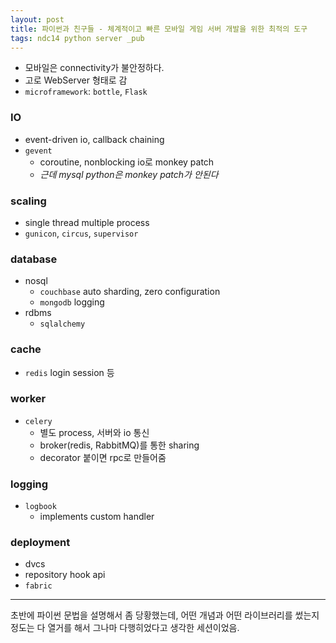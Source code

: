 ```yaml
---
layout: post
title: 파이썬과 친구들 - 체계적이고 빠른 모바일 게임 서버 개발을 위한 최적의 도구
tags: ndc14 python server _pub
---
```


* 모바일은 connectivity가 불안정하다.
* 고로 WebServer 형태로 감
* `microframework`: `bottle`, `Flask`

### IO ###

* event-driven io, callback chaining
* `gevent`
	* coroutine, nonblocking io로 monkey patch
	* *근데 mysql python은 monkey patch가 안된다*

### scaling ###

* single thread multiple process
* `gunicon`, `circus`, `supervisor`

### database ###

* nosql
	* `couchbase` auto sharding, zero configuration
	* `mongodb` logging
* rdbms
	* `sqlalchemy`

### cache ###

* `redis` login session 등

### worker ###

* `celery`
	* 별도 process, 서버와 io 통신
	* broker(redis, RabbitMQ)를 통한 sharing
	* decorator 붙이면 rpc로 만들어줌


### logging ###

* `logbook`
	* implements custom handler

### deployment ###

* dvcs
* repository hook api
* `fabric`

----------

초반에 파이썬 문법을 설명해서 좀 당황했는데, 어떤 개념과 어떤 라이브러리를 썼는지 정도는 다 열거를 해서 그나마 다행히었다고 생각한 세션이었음.
